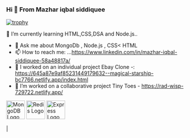 ### Hi 👋 From Mazhar iqbal siddiquee
[![trophy](https://github-profile-trophy.vercel.app/?username=mazhariqbasiddiquee)](https://github.com/ryo-ma/github-profile-trophy)













 🌱 I’m currently learning HTML,CSS,DSA  and Node.js..
- 💬 Ask me about MongoDb , Node.js , CSS< HTML
- 📫 How to reach me: ...https://www.linkedin.com/in/mazhar-iqbal-siddiquee-58a48817a/
- 🔭 I worked on an individual project Ebay Clone -: https://645a87e9af85231449179632--magical-starship-bc7766.netlify.app/index.html
- 🤝 I’m worked on a collaborative project Tiny Toes - https://rad-wisp-729722.netlify.app/

<p align="left">
  <img src="https://docs.mongodb.com/images/mongodb-logo.png" alt="MongoDB Logo" width="50">
  <img src="https://upload.wikimedia.org/wikipedia/commons/6/6b/Redis_Logo.svg" alt="Redis Logo" width="50">
  <img src="https://upload.wikimedia.org/wikipedia/commons/6/64/Expressjs.png" alt="Express Logo" width="50">
</p>
 |







